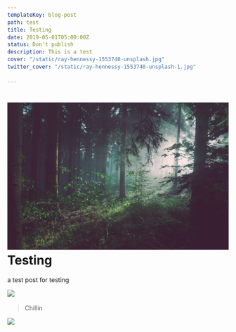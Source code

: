```yaml
---
templateKey: blog-post
path: test
title: Testing
date: 2019-05-01T05:00:00Z
status: Don't publish
description: This is a test
cover: "/static/ray-hennessy-1553740-unsplash.jpg"
twitter_cover: "/static/ray-hennessy-1553740-unsplash-1.jpg"

---
```

# ![](/static/forest.jpeg)Testing

a test post for testing

![](/picnic_table.jpg)

> Chillin

![](/IMG_20150125_141529366.jpg)